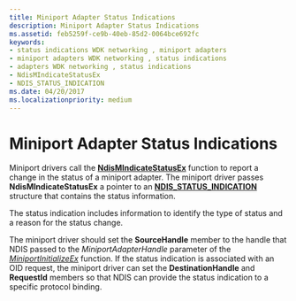 ```yaml
---
title: Miniport Adapter Status Indications
description: Miniport Adapter Status Indications
ms.assetid: feb5259f-ce9b-40eb-85d2-0064bce692fc
keywords:
- status indications WDK networking , miniport adapters
- miniport adapters WDK networking , status indications
- adapters WDK networking , status indications
- NdisMIndicateStatusEx
- NDIS_STATUS_INDICATION
ms.date: 04/20/2017
ms.localizationpriority: medium
---
```


# Miniport Adapter Status Indications





Miniport drivers call the [**NdisMIndicateStatusEx**](https://msdn.microsoft.com/library/windows/hardware/ff563600) function to report a change in the status of a miniport adapter. The miniport driver passes **NdisMIndicateStatusEx** a pointer to an [**NDIS\_STATUS\_INDICATION**](https://msdn.microsoft.com/library/windows/hardware/ff567373) structure that contains the status information.

The status indication includes information to identify the type of status and a reason for the status change.

The miniport driver should set the **SourceHandle** member to the handle that NDIS passed to the *MiniportAdapterHandle* parameter of the [*MiniportInitializeEx*](https://msdn.microsoft.com/library/windows/hardware/ff559389) function. If the status indication is associated with an OID request, the miniport driver can set the **DestinationHandle** and **RequestId** members so that NDIS can provide the status indication to a specific protocol binding.

 

 





